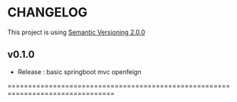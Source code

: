 <!--
*** "A changelog is a log or record of all notable changes made to a project.
*** The project is often a website or software project, and the changelog
*** usually includes records of changes such as bug fixes, new features,
*** etc.” – Wikipedia

## v0.0.0

### New Features

### Updates / Improvements

### Fixes

-->

CHANGELOG
================================================================================
This project is using [Semantic Versioning 2.0.0](http://semver.org/)

## v0.1.0
 - Release : basic springboot mvc openfeign

 ================================================================================